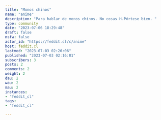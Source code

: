 ```yaml
---
title: "Monos chinos" 
name: "anime"
description: "Para hablar de monos chinos. No cosas H.Pórtese bien. "
type: community
date: "2023-07-06 18:29:48"
draft: false
nsfw: false
actor_id: "https://feddit.cl/c/anime"
host: feddit.cl
lastmod: "2023-07-03 02:26:06"
published: "2023-07-03 02:16:01"
subscribers: 3
posts: 2
comments: 2
weight: 2
dau: 2
wau: 2
mau: 2
instances:
- "feddit_cl"
tags: 
- "feddit_cl"

---
```

